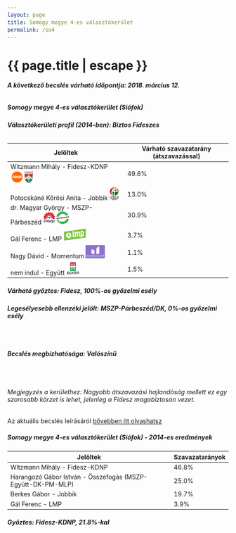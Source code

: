 ```yaml
---
layout: page
title: Somogy megye 4-es választókerület
permalink: /so4
---
```


<h1 class="page-title">{{ page.title | escape }}</h1>

<div class="section">
    <div class="row">
          <div class="col s12"><h6><span><strong>A következő becslés várható időpontja: 2018. március 12.</strong></span></h6>
		  <h5>Somogy megye 4-es választókerület (Siófok)</h5>
<h6><strong>Választókerületi profil (2014-ben): <span id="profil">Biztos Fideszes</span></strong></h6>
<table class="striped">
              <thead>
                <tr>
                    <th>Jelöltek</th>
                    <th>Várható szavazatarány (átszavazással)</th>
                </tr>
              </thead>
              <tbody>
             <tr>
                  <td>Witzmann Mihály - Fidesz-KDNP <img src="images/fideszkdnp_logo.png" style="width:55px;height:30px;"></td>
				  <td id="id_fidesz">49.6%</td>
			</tr>
			<tr><td>Potocskáné Kőrösi Anita - Jobbik <img src="images/jobbik_logo.png" style="width:23px;height:30px;"></td><td id="id_jobbik">13.0%</td></tr>
<tr>
                  <td>dr. Magyar György - MSZP-Párbeszéd <img src="images/mszpparbeszed_logo.png" style="width:60px;height:30px;"></td>
				  <td id="id_baloldal">30.9%</td>
			</tr>
			<tr>
                  <td>Gál Ferenc - LMP <img src="images/lmp_logo.png" style="width:52px;height:30px;"></td>
				  <td id="lmp">3.7%</td>
			</tr>
			<tr>
				  <td>Nagy Dávid - Momentum <img src="images/momentum_logo.png" style="width:44px;height:30px;"></td>
				  <td id="id_momentum">1.1%</td>
			</tr>
<tr>
<td>nem indul -  Együtt <img src="images/egyutt_logo.png" style="width:31px;height:30px;"></td>
<td id="id_egyutt">1.5%</td>
</tr>                
              </tbody>
            </table>
			<h5>Várható győztes: <span id="gyoztes">Fidesz, </span><span id="esely">100%</span><span>-os győzelmi esély</span></h5>
			<h6><strong>Legesélyesebb ellenzéki jelölt: <span id="masodik">MSZP-Párbeszéd/DK, </span><span id="esely2">0%</span><span>-os győzelmi esély</span></strong></h6>
			<br/>
			<h6><strong>Becslés megbízhatósága: Valószínű</strong></h6>
<br/><h6>Megjegyzés a kerülethez: Nagyobb átszavazási hajlandóság mellett ez egy szorosabb körzet is lehet, jelenleg a Fidesz magabiztosan vezet.</h6>
<p>Az aktuális becslés leírásáról <a href="../metodologia#0305">bővebben itt olvashatsz</a></p>
          </div>
    </div>
</div>

<div class="section">
    <div class="row">
          <div class="col s12">
		  <h5>Somogy megye 4-es választókerület (Siófok) - 2014-es eredmények</h5>
            <table class="striped">
              <thead>
                <tr>
                    <th>Jelöltek</th>
                    <th>Szavazatarányok</th>
                </tr>
              </thead>
              <tbody>
             <tr>
                  <td>Witzmann Mihály - Fidesz-KDNP</td>
				  <td>46.8%</td>
			</tr>
			<tr>
			      <td>Harangozó Gábor István - Összefogás (MSZP-Együtt-DK-PM-MLP)</td>
				  <td>25.0%</td>  
			</tr>
			<tr>
			      <td>Berkes Gábor - Jobbik</td>
				  <td>19.7%</td>
			</tr>
			<tr>
				  <td>Gál Ferenc - LMP</td>
				  <td>3.9%</td>
			</tr>  	
              </tbody>
            </table>
			<h5>Győztes: Fidesz-KDNP, 21.8%-kal</h5>
          </div>
    </div>
</div>
